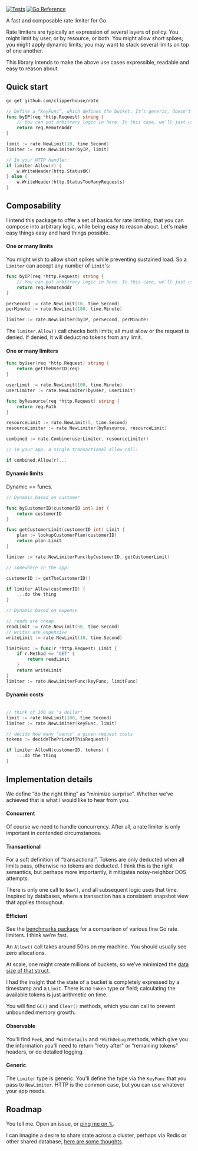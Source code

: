 [![Tests](https://github.com/clipperhouse/rate/actions/workflows/tests.yml/badge.svg)](https://github.com/clipperhouse/rate/actions/workflows/tests.yml)
[![Go Reference](https://pkg.go.dev/badge/github.com/clipperhouse/rate.svg)](https://pkg.go.dev/github.com/clipperhouse/rate)

A fast and composable rate limiter for Go.

Rate limiters are typically an expression of several layers of policy. You might
limit by user, or by resource, or both. You might allow short spikes; you might
apply dynamic limits; you may want to stack several limits on top of one another.

This library intends to make the above use cases expressible, readable and easy
to reason about.

## Quick start

```bash
go get github.com/clipperhouse/rate
```

```go
// Define a “KeyFunc”, which defines the bucket. It’s generic, doesn't have to be HTTP.
func byIP(req *http.Request) string {
    // You can put arbitrary logic in here. In this case, we’ll just use IP address.
    return req.RemoteAddr
}

limit := rate.NewLimit(10, time.Second)
limiter := rate.NewLimiter(byIP, limit)

// In your HTTP handler:
if limiter.Allow(r) {
    w.WriteHeader(http.StatusOK)
} else {
    w.WriteHeader(http.StatusTooManyRequests)
}
```

## Composability

I intend this package to offer a set of basics for rate limiting, that you can
compose into arbitrary logic, while being easy to reason about. Let's make easy
things easy and hard things possible.

#### One or many limits

You might wish to allow short spikes while preventing sustained load. So a
`Limiter` can accept any number of `Limit`'s:

```go
func byIP(req *http.Request) string {
    // You can put arbitrary logic in here. In this case, we’ll just use IP address.
    return req.RemoteAddr
}

perSecond := rate.NewLimit(10, time.Second)
perMinute := rate.NewLimit(100, time.Minute)

limiter := rate.NewLimiter(byIP, perSecond, perMinute)
```

The `limiter.Allow()` call checks both limits; all must allow or the request is
denied. If denied, it will deduct no tokens from any limit.

#### One or many limiters

```go
func byUser(req *http.Request) string {
    return getTheUserID(req)
}

userLimit := rate.NewLimit(100, time.Minute)
userLimiter := rate.NewLimiter(byUser, userLimit)

func byResource(req *http.Request) string {
    return req.Path
}

resourceLimit := rate.NewLimit(5, time.Second)
resourceLimiter := rate.NewLimiter(byResource, resourceLimit)

combined := rate.Combine(userLimiter, resourceLimiter)

// in your app, a single transactional allow call:

if combined.Allow(r)...

```

#### Dynamic limits

Dynamic == funcs.

```go
// Dynamic based on customer

func byCustomerID(customerID int) int {
    return customerID
}

func getCustomerLimit(customerID int) Limit {
    plan := lookupCustomerPlan(customerID)
    return plan.Limit
}

limiter := rate.NewLimiterFunc(byCustomerID, getCustomerLimit)

// somewhere in the app:

customerID := getTheCustomerID()

if limiter.Allow(customerID) {
    ...do the thing
}
```

```go
// Dynamic based on expense

// reads are cheap
readLimit := rate.NewLimit(50, time.Second)
// writes are expensive
writeLimit := rate.NewLimit(10, time.Second)

limitFunc := func(r *http.Request) Limit {
    if r.Method == "GET" {
        return readLimit
    }
    return writeLimit
}
limiter := rate.NewLimiterFunc(keyFunc, limitFunc)
```

#### Dynamic costs

```go

// think of 100 as "a dollar"
limit := rate.NewLimit(100, time.Second)
limiter := rate.NewLimiter(keyFunc, limit)

// decide how many "cents" a given request costs
tokens := decideThePriceOfThisRequest()

if limiter.AllowN(customerID, tokens) {
    ...do the thing
}
```

## Implementation details

We define “do the right thing” as “minimize surprise”. Whether we’ve achieved
that is what I would like to hear from you.

#### Concurrent

Of course we need to handle concurrency. After all, a rate limiter is only
important in contended circumstances.

#### Transactional

For a soft definition of “transactional”. Tokens are only deducted when all
limits pass, otherwise no tokens are deducted. I think this is the right
semantics, but perhaps more importantly, it mitigates noisy-neighbor DOS
attempts.

There is only one call to `Now()`, and all subsequent logic uses that time.
Inspired by databases, where a transaction has a consistent snapshot
view that applies throughout.

#### Efficient

See the [benchmarks package](https://github.com/clipperhouse/rate/tree/main/benchmarks)
for a comparison of various fine Go rate limiters. I think we’re fast.

An `Allow()` call takes around 50ns on my machine. You should usually see zero
allocations.

At scale, one might create millions of buckets, so we’ve minimized the [data
size of that struct](https://github.com/clipperhouse/rate/blob/main/bucket.go).

I had the insight that the state of a bucket is completely expressed by a
timestamp and a `Limit`. There is no `token` type or field; calculating the
available tokens is just arithmetic on time.

You will find `GC()` and `Clear()` methods, which you can call to prevent
unbounded memory growth.

#### Observable

You'll find `Peek`, and `*WithDetails` and `*WithDebug` methods, which give
you the information you'll need to return "retry after" or “remaining tokens”
headers, or do detailed logging.

#### Generic

The `Limiter` type is generic. You'll define the type via the `KeyFunc` that
you pass to `NewLimiter`. HTTP is the common case, but you can use whatever
your app needs.

## Roadmap

You tell me. Open an issue, or [ping me on 𝕏](https://x.com/clipperhouse).

I can imagine a desire to share state across a cluster, perhaps via Redis or
other shared database, [here are some thoughts](https://clipperhouse.com/yagni-distributed-rate-limiter/).
